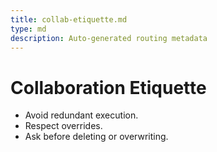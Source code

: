 ```yaml
---
title: collab-etiquette.md
type: md
description: Auto-generated routing metadata
---
```


# Collaboration Etiquette
- Avoid redundant execution.
- Respect overrides.
- Ask before deleting or overwriting.
